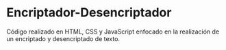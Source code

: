 # Encriptador-Desencriptador
Código realizado en HTML, CSS y JavaScript enfocado en la realización de un encriptado y desencriptado de texto.
